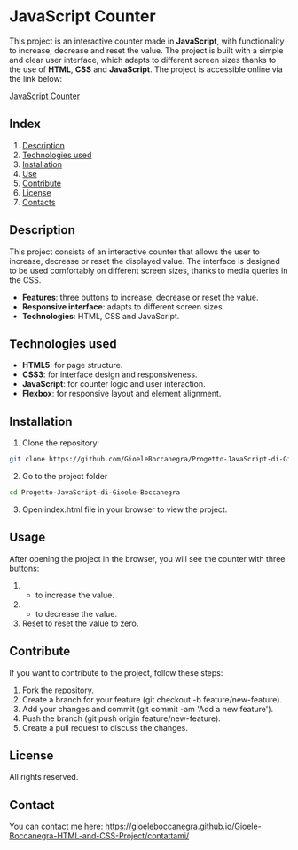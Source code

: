 # JavaScript Counter

This project is an interactive counter made in **JavaScript**, with functionality to increase, decrease and reset the value. The project is built with a simple and clear user interface, which adapts to different screen sizes thanks to the use of **HTML**, **CSS** and **JavaScript**. The project is accessible online via the link below:

[JavaScript Counter](https://contatorejsgioeleboccanegra.netlify.app/)

## Index

1. [Description](#description)
2. [Technologies used](#technologies-used)
3. [Installation](#installation)
4. [Use](#use)
5. [Contribute](#contribute)
6. [License](#license)
7. [Contacts](#contacts)

## Description

This project consists of an interactive counter that allows the user to increase, decrease or reset the displayed value. The interface is designed to be used comfortably on different screen sizes, thanks to media queries in the CSS.

- **Features**: three buttons to increase, decrease or reset the value.
- **Responsive interface**: adapts to different screen sizes.
- **Technologies**: HTML, CSS and JavaScript.

## Technologies used

- **HTML5**: for page structure.
- **CSS3**: for interface design and responsiveness.
- **JavaScript**: for counter logic and user interaction.
- **Flexbox**: for responsive layout and element alignment.

## Installation

1. Clone the repository:
```bash
git clone https://github.com/GioeleBoccanegra/Progetto-JavaScript-di-Gioele-Boccanegra.git
```
2. Go to the project folder
```bash
cd Progetto-JavaScript-di-Gioele-Boccanegra
```
3. Open index.html file in your browser to view the project.

## Usage

After opening the project in the browser, you will see the counter with three buttons:

1. + to increase the value.
2. - to decrease the value.
3. Reset to reset the value to zero.

## Contribute
If you want to contribute to the project, follow these steps:

1. Fork the repository.
2. Create a branch for your feature (git checkout -b feature/new-feature).
3. Add your changes and commit (git commit -am 'Add a new feature').
4. Push the branch (git push origin feature/new-feature).
5. Create a pull request to discuss the changes.

## License
All rights reserved.
## Contact
You can contact me here: https://gioeleboccanegra.github.io/Gioele-Boccanegra-HTML-and-CSS-Project/contattami/
